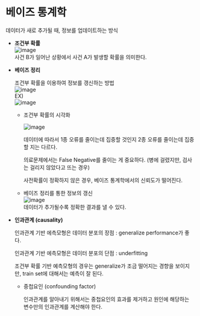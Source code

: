 # 베이즈 통계학

데이터가 새로 추가될 때, 정보를 업데이트하는 방식

- **조건부 확률**  
  ![image](https://user-images.githubusercontent.com/71866756/150507103-58f84244-721d-4c26-8544-d953bb4c3b52.png)  
  사건 B가 일어난 상황에서 사건 A가 발생할 확률을 의미한다. 

- **베이즈 정리**

  조건부 확률을 이용하여 정보를 갱신하는 방법  
  ![image](https://user-images.githubusercontent.com/71866756/150507132-dc47adcc-98bc-4042-bf04-3057ab380ad8.png)  
  EX)  
  ![image](https://user-images.githubusercontent.com/71866756/150507173-4101b3b1-24f9-4c01-8d74-cb33a36f1b84.png)  
  

  - 조건부 확률의 시각화

    ![image](https://user-images.githubusercontent.com/71866756/150507300-2dd50f33-d748-41d1-8bf7-c9c946b4ca37.png)

    데이터에 따라서 1종 오류를 줄이는데 집중할 것인지 2종 오류를 줄이는데 집중할 지는 다르다. 

    의료문제에서는 False Negative를 줄이는 게 중요하다. (병에 걸렸지만, 검사는 걸리지 않았다고 뜨는 경우)

    사전확률이 정확하지 않은 경우, 베이즈 통계학에서의 신뢰도가 떨어진다. 

  - 베이즈 정리를 통한 정보의 갱신  
    ![image](https://user-images.githubusercontent.com/71866756/150507383-6bac56ee-cf4c-4faa-bd23-37c5c2487261.png)  
    데이터가 추가될수록 정확한 결과를 낼 수 있다.

  

- **인과관계 (causality)**

  인과관계 기반 에측모형은 데이터 분포의 장점 : generalize performance가 좋다.

  인과관계 기반 에측모형은 데이터 분포의 단점 : underfitting

  조건부 확률 기반 예측모형의 경우는 generalize가 조금 떨어지는 경향을 보이지만, train set에 대해서는 예측이 잘 된다. 

  - 중첩요인 (confounding factor)

    인과관계를 알아내기 위해서는 중첩요인의 효과를 제거하고 원인에 해당하는 변수만의 인과관계를 계산해야 한다. 
